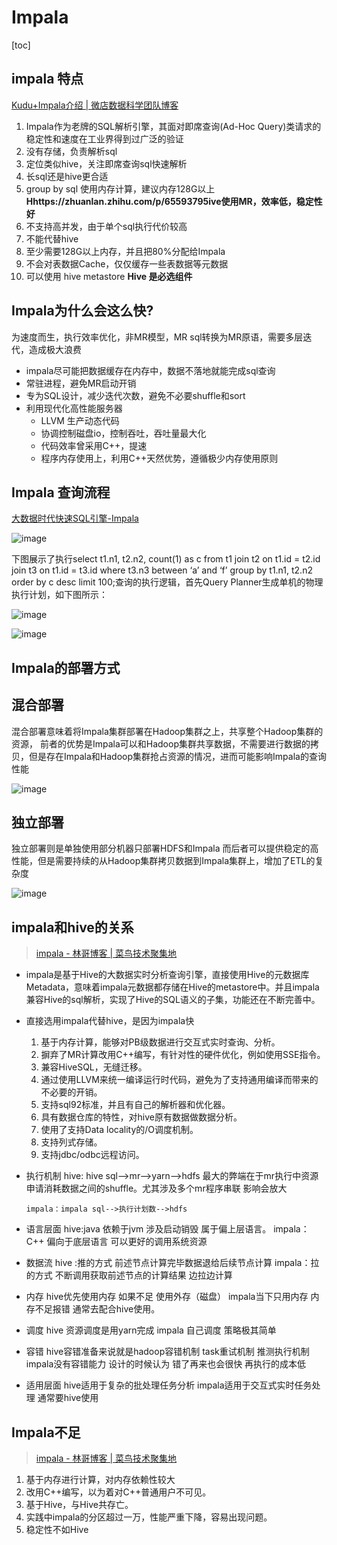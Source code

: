 # Impala

[toc]

## impala 特点

[Kudu+Impala介绍 | 微店数据科学团队博客](https://juejin.im/entry/5a72d3d1f265da3e4d730b37)

1. Impala作为老牌的SQL解析引擎，其面对即席查询(Ad-Hoc Query)类请求的稳定性和速度在工业界得到过广泛的验证
2. 没有存储，负责解析sql
3. 定位类似hive，关注即席查询sql快速解析
4. 长sql还是hive更合适
5. group by sql 使用内存计算，建议内存128G以上  **Hhttps://zhuanlan.zhihu.com/p/65593795ive使用MR，效率低，稳定性好**
6. 不支持高并发，由于单个sql执行代价较高
7. 不能代替hive
8. 至少需要128G以上内存，并且把80%分配给Impala
9. 不会对表数据Cache，仅仅缓存一些表数据等元数据
10. 可以使用 hive metastore **Hive 是必选组件**

## Impala为什么会这么快?

为速度而生，执行效率优化，非MR模型，MR sql转换为MR原语，需要多层迭代，造成极大浪费

- impala尽可能把数据缓存在内存中，数据不落地就能完成sql查询
- 常驻进程，避免MR启动开销
- 专为SQL设计，减少迭代次数，避免不必要shuffle和sort
- 利用现代化高性能服务器
  - LLVM 生产动态代码
  - 协调控制磁盘io，控制吞吐，吞吐量最大化
  - 代码效率曾采用C++，提速
  - 程序内存使用上，利用C++天然优势，遵循极少内存使用原则

## Impala 查询流程

[大数据时代快速SQL引擎-Impala](https://blog.csdn.net/yu616568/article/details/52431835)

![image](https://static.lovedata.net/jpg/2018/5/21/84f8934b8517992c953bdf693d06b162.jpg-wm)

下图展示了执行select t1.n1, t2.n2, count(1) as c from t1 join t2 on t1.id = t2.id join t3 on t1.id = t3.id where t3.n3 between ‘a’ and ‘f’ group by t1.n1, t2.n2 order by c desc limit 100;查询的执行逻辑，首先Query Planner生成单机的物理执行计划，如下图所示：

![image](https://static.lovedata.net/jpg/2018/5/21/379355edbd81503c0f525b698f70e543.jpg-wm)

![image](https://static.lovedata.net/jpg/2018/5/21/293fc15dcc24eafafc9e577f9850a1a0.jpg-wm)

## Impala的部署方式

##  混合部署

混合部署意味着将Impala集群部署在Hadoop集群之上，共享整个Hadoop集群的资源，
前者的优势是Impala可以和Hadoop集群共享数据，不需要进行数据的拷贝，但是存在Impala和Hadoop集群抢占资源的情况，进而可能影响Impala的查询性能

![image](https://static.lovedata.net/jpg/2018/5/21/8651108dd21a447b7f781417cfb4a353.jpg-wm)

##  独立部署

独立部署则是单独使用部分机器只部署HDFS和Impala
而后者可以提供稳定的高性能，但是需要持续的从Hadoop集群拷贝数据到Impala集群上，增加了ETL的复杂度

![image](https://static.lovedata.net/jpg/2018/5/21/a022911b475d7424a30cc3b68673820a.jpg-wm)



## impala和hive的关系

> [impala - 林哥博客 |  菜鸟技术聚集地](http://iochina.top/2019/08/28/impala/)

- impala是基于Hive的大数据实时分析查询引擎，直接使用Hive的元数据库Metadata，意味着impala元数据都存储在Hive的metastore中。并且impala兼容Hive的sql解析，实现了Hive的SQL语义的子集，功能还在不断完善中。
- 直接选用impala代替hive，是因为impala快
  1. 基于内存计算，能够对PB级数据进行交互式实时查询、分析。
  2. 摒弃了MR计算改用C++编写，有针对性的硬件优化，例如使用SSE指令。
  3. 兼容HiveSQL，无缝迁移。
  4. 通过使用LLVM来统一编译运行时代码，避免为了支持通用编译而带来的不必要的开销。
  5. 支持sql92标准，并且有自己的解析器和优化器。
  6. 具有数据仓库的特性，对hive原有数据做数据分析。
  7. 使用了支持Data locality的/O调度机制。
  8. 支持列式存储。
  9. 支持jdbc/odbc远程访问。

- 执行机制
  hive: hive sql–>mr—>yarn—>hdfs
  最大的弊端在于mr执行中资源申请消耗数据之间的shuffle。尤其涉及多个mr程序串联 影响会放大

  ```
  impala：impala sql-->执行计划数-->hdfs
  ```

- 语言层面
  hive:java 依赖于jvm 涉及启动销毁 属于偏上层语言。
  impala： C++ 偏向于底层语言 可以更好的调用系统资源

- 数据流
  hive :推的方式 前述节点计算完毕数据退给后续节点计算
  impala：拉的方式 不断调用获取前述节点的计算结果 边拉边计算

- 内存
  hive优先使用内存 如果不足 使用外存（磁盘）
  impala当下只用内存 内存不足报错 通常去配合hive使用。

- 调度
  hive 资源调度是用yarn完成
  impala 自己调度 策略极其简单

- 容错
  hive容错准备来说就是hadoop容错机制 task重试机制 推测执行机制
  impala没有容错能力 设计的时候认为 错了再来也会很快 再执行的成本低

- 适用层面
  hive适用于复杂的批处理任务分析
  impala适用于交互式实时任务处理 通常要hive使用





## Impala不足

> [impala - 林哥博客 |  菜鸟技术聚集地](http://iochina.top/2019/08/28/impala/)

1. 基于内存进行计算，对内存依赖性较大
2. 改用C++编写，以为着对C++普通用户不可见。
3. 基于Hive，与Hive共存亡。
4. 实践中impala的分区超过一万，性能严重下降，容易出现问题。
5. 稳定性不如Hive

